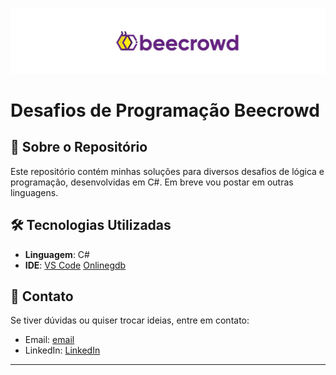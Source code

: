![Banner](img/Banner%20Git.png) 
# Desafios de Programação Beecrowd

## 📜 Sobre o Repositório
Este repositório contém minhas soluções para diversos desafios de lógica e programação, desenvolvidas em C#. Em breve vou postar em outras linguagens. 

## 🛠 Tecnologias Utilizadas

- **Linguagem**: C#
- **IDE**: [VS Code](https://code.visualstudio.com/) [Onlinegdb](https://www.onlinegdb.com/)

## 📧 Contato

Se tiver dúvidas ou quiser trocar ideias, entre em contato:
- Email: [email](eusamueljordano@gmail.com)
- LinkedIn: [LinkedIn](https://www.linkedin.com/in/samueljordano/)

---
